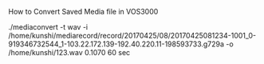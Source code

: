 How to Convert Saved Media file in VOS3000

./mediaconvert -t wav -i /home/kunshi/mediarecord/record/20170425/08/20170425081234-1001_0-919346732544_1-103.22.172.139-192.40.220.11-198593733.g729a -o /home/kunshi/123.wav 
0.1070 60 sec
